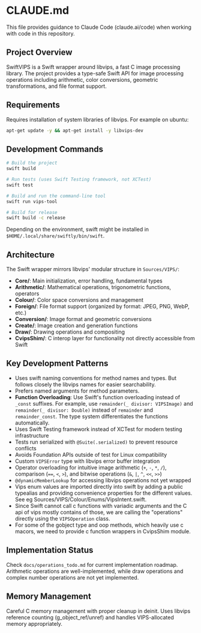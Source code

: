 # CLAUDE.md

This file provides guidance to Claude Code (claude.ai/code) when working with code in this repository.

## Project Overview

SwiftVIPS is a Swift wrapper around libvips, a fast C image processing library. The project provides a type-safe Swift API for image processing operations including arithmetic, color conversions, geometric transformations, and file format support.

## Requirements

Requires installation of system libraries of libvips. For example on ubuntu:

```bash
apt-get update -y && apt-get install -y libvips-dev
```

## Development Commands

```bash
# Build the project
swift build

# Run tests (uses Swift Testing framework, not XCTest)
swift test

# Build and run the command-line tool
swift run vips-tool

# Build for release
swift build -c release
```

Depending on the environment, swift might be installed in `$HOME/.local/share/swiftly/bin/swift`.


## Architecture

The Swift wrapper mirrors libvips' modular structure in `Sources/VIPS/`:

- **Core/**: Main initialization, error handling, fundamental types
- **Arithmetic/**: Mathematical operations, trigonometric functions, operators
- **Colour/**: Color space conversions and management
- **Foreign/**: File format support (organized by format: JPEG, PNG, WebP, etc.)
- **Conversion/**: Image format and geometric conversions
- **Create/**: Image creation and generation functions
- **Draw/**: Drawing operations and compositing
- **CvipsShim/**: C interop layer for functionality not directly accessible from Swift

## Key Development Patterns

- Uses swift naming conventions for method names and types. But follows closely the libvips names for easier searchability.
- Prefers named arguments for method parameters.
- **Function Overloading**: Use Swift's function overloading instead of `_const` suffixes. For example, use `remainder(_ divisor: VIPSImage)` and `remainder(_ divisor: Double)` instead of `remainder` and `remainder_const`. The type system differentiates the functions automatically.
- Uses Swift Testing framework instead of XCTest for modern testing infrastructure
- Tests run serialized with `@Suite(.serialized)` to prevent resource conflicts
- Avoids Foundation APIs outside of test for Linux compatibility
- Custom `VIPSError` type with libvips error buffer integration
- Operator overloading for intuitive image arithmetic (`+`, `-`, `*`, `/`), comparison (`==`, `<`, `>`), and bitwise operations (`&`, `|`, `^`, `<<`, `>>`)
- `@dynamicMemberLookup` for accessing libvips operations not yet wrapped
- Vips enum values are imported directly into swift by adding a public typealias and providing convenience properties for the different values. See eg Sources/VIPS/Colour/Enums/VipsIntent.swift.
- Since Swift cannot call c functions with variadic arguments and the C api of vips mostly contains of those, we are calling the "operations" directly using the `VIPSOperation` class.
- For some of the gobject type and oop methods, which heavily use c macors, we need to provide c function wrappers in CvipsShim module.

## Implementation Status

Check `docs/operations_todo.md` for current implementation roadmap. Arithmetic operations are well-implemented, while draw operations and complex number operations are not yet implemented.

## Memory Management

Careful C memory management with proper cleanup in deinit. Uses libvips reference counting (g_object_ref/unref) and handles VIPS-allocated memory appropriately.